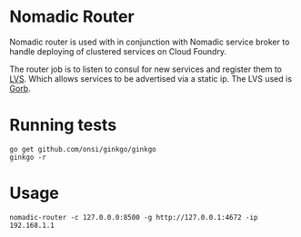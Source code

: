# Nomadic Router

Nomadic router is used with in conjunction with Nomadic service broker to handle deploying of clustered services on Cloud Foundry.

The router job is to listen to consul for new services and register them to [LVS](http://www.linuxvirtualserver.org/). Which allows services to be advertised via a static ip. The LVS used is [Gorb](https://github.com/kobolog/gorb).


# Running tests

```
go get github.com/onsi/ginkgo/ginkgo
ginkgo -r
```

# Usage
```
nomadic-router -c 127.0.0.0:8500 -g http://127.0.0.1:4672 -ip 192.168.1.1
```